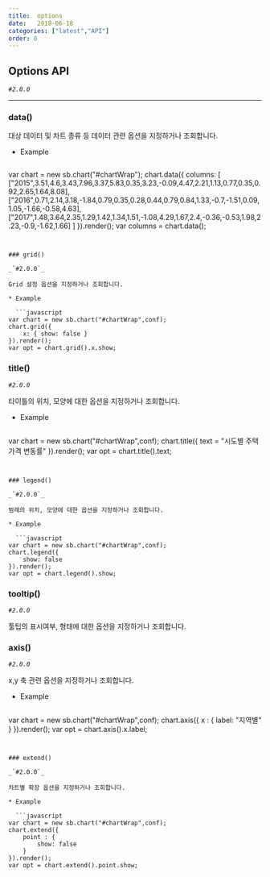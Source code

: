 ```yaml
---
title:  options
date:   2018-06-18
categories: ["latest","API"]
order: 0
---
```


## Options API

_`#2.0.0`_

---

### data()

대상 데이터 및 차트 종류 등 데이터 관련 옵션을 지정하거나 조회합니다.

* Example

  ```javascript
var chart = new sb.chart("#chartWrap");
chart.data({
    columns: [
    	["2015",3.51,4.6,3.43,7.96,3.37,5.83,0.35,3.23,-0.09,4.47,2.21,1.13,0.77,0.35,0.92,2.65,1.64,8.08],
        ["2016",0.71,2.14,3.18,-1.84,0.79,0.35,0.28,0.44,0.79,0.84,1.33,-0.7,-1.51,0.09,1.05,-1.66,-0.58,4.63],
        ["2017",1.48,3.64,2.35,1.29,1.42,1.34,1.51,-1.08,4.29,1.67,2.4,-0.36,-0.53,1.98,2.23,-0.9,-1.62,1.66]
    ]
}).render();
var columns = chart.data();
```


### grid()

_`#2.0.0`_

Grid 설정 옵션을 지정하거나 조회합니다.

* Example

  ```javascript
var chart = new sb.chart("#chartWrap",conf);
chart.grid({
    x: { show: false }
}).render();
var opt = chart.grid().x.show;
```


### title()

_`#2.0.0`_

타이틀의 위치, 모양에 대한 옵션을 지정하거나 조회합니다.

* Example

  ```javascript
var chart = new sb.chart("#chartWrap",conf);
chart.title({
    text = "시도별 주택가격 변동률"
}).render();
var opt = chart.title().text;
```


### legend()

_`#2.0.0`_

범례의 위치, 모양에 대한 옵션을 지정하거나 조회합니다.

* Example

  ```javascript
var chart = new sb.chart("#chartWrap",conf);
chart.legend({
    show: false
}).render();
var opt = chart.legend().show;
```

### tooltip()

_`#2.0.0`_

툴팁의 표시여부, 형태에 대한 옵션을 지정하거나 조회합니다.


### axis()

_`#2.0.0`_

x,y 축 관련 옵션을 지정하거나 조회합니다.

* Example

  ```javascript
var chart = new sb.chart("#chartWrap",conf);
chart.axis({
    x : {
        label: "지역별"
    }
}).render();
var opt = chart.axis().x.label;
```


### extend()

_`#2.0.0`_

차트별 확장 옵션을 지정하거나 조회합니다.

* Example

  ```javascript
var chart = new sb.chart("#chartWrap",conf);
chart.extend({
    point : {
        show: false
    }
}).render();
var opt = chart.extend().point.show;
```